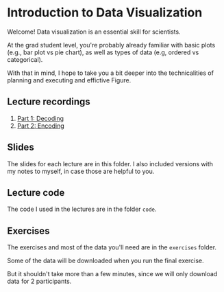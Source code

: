 # Introduction to Data Visualization

Welcome! Data visualization is an essential skill for scientists.

At the grad student level, you're probably already familiar with basic plots
(e.g., bar plot vs pie chart),
as well as types of data (e.g, ordered vs categorical).

With that in mind, I hope to take you a bit deeper into the technicalities of planning
and executing and effictive Figure.

## Lecture recordings

1. [Part 1: Decoding](https://youtu.be/dqf5gmY7vE0)
2. [Part 2: Encoding]()

## Slides

The slides for each lecture are in this folder.
I also included versions with my notes to myself, in case those are helpful to you.

## Lecture code

The code I used in the lectures are in the folder `code`.

## Exercises

The exercises and most of the data you'll need are in the `exercises` folder.

Some of the data will be downloaded when you run the final exercise.

But it shouldn't take more than a few minutes, since we will only download data for 2 participants.
